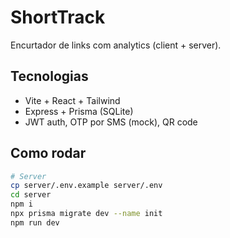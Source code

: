# ShortTrack

Encurtador de links com analytics (client + server).

## Tecnologias
- Vite + React + Tailwind
- Express + Prisma (SQLite)
- JWT auth, OTP por SMS (mock), QR code

## Como rodar

```bash
# Server
cp server/.env.example server/.env
cd server
npm i
npx prisma migrate dev --name init
npm run dev

